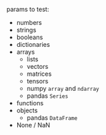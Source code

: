 params to test:

- numbers
- strings
- booleans
- dictionaries
- arrays
  - lists
  - vectors
  - matrices
  - tensors
  - numpy `array` and `ndarray`
  - pandas `Series`
- functions
- objects
  - pandas `DataFrame`
- None / NaN
